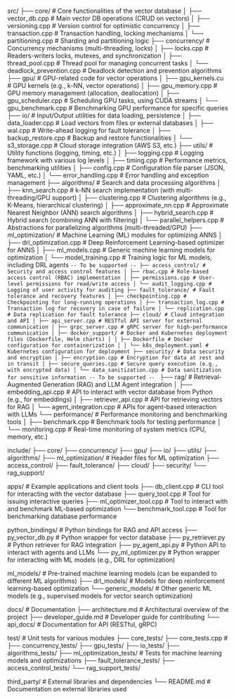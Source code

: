 src/
├── core/ # Core functionalities of the vector database
│ ├── vector_db.cpp # Main vector DB operations (CRUD on vectors)
│ ├── versioning.cpp # Version control for optimistic concurrency
│ ├── transaction.cpp # Transaction handling, locking mechanisms
│ └── partitioning.cpp # Sharding and partitioning logic
├── concurrency/ # Concurrency mechanisms (multi-threading, locks)
│ ├── locks.cpp # Readers-writers locks, mutexes, and synchronization
│ ├── thread_pool.cpp # Thread pool for managing concurrent tasks
│ └── deadlock_prevention.cpp # Deadlock detection and prevention algorithms
├── gpu/ # GPU-related code for vector operations
│ ├── gpu_kernels.cu # GPU kernels (e.g., k-NN, vector operations)
│ ├── gpu_memory.cpp # GPU memory management (allocation, deallocation)
│ ├── gpu_scheduler.cpp # Scheduling GPU tasks, using CUDA streams
│ └── gpu_benchmark.cpp # Benchmarking GPU performance for specific queries
├── io/ # Input/Output utilities for data loading, persistence
│ ├── data_loader.cpp # Load vectors from files or external databases
│ ├── wal.cpp # Write-ahead logging for fault tolerance
│ ├── backup_restore.cpp # Backup and restore functionalities
│ └── s3_storage.cpp # Cloud storage integration (AWS S3, etc.)
├── utils/ # Utility functions (logging, timing, etc.)
│ ├── logging.cpp # Logging framework with various log levels
│ ├── timing.cpp # Performance metrics, benchmarking utilities
│ ├── config.cpp # Configuration file parser (JSON, YAML, etc.)
│ └── error_handling.cpp # Error handling and exception management
├── algorithms/ # Search and data processing algorithms
│ ├── knn_search.cpp # k-NN search implementation (with multi-threading/GPU support)
│ ├── clustering.cpp # Clustering algorithms (e.g., K-Means, hierarchical clustering)
│ ├── approximate_nn.cpp # Approximate Nearest Neighbor (ANN) search algorithms
│ ├── hybrid_search.cpp # Hybrid search (combining ANN with filtering)
│ └── parallel_helpers.cpp # Abstractions for parallelizing algorithms (multi-threaded/GPU)
├── ml_optimization/ # Machine Learning (ML) modules for optimizing ANNS
│ ├── drl_optimization.cpp # Deep Reinforcement Learning-based optimizer for ANNS
│ ├── ml_models.cpp # Generic machine learning models for optimization
│ └── model_training.cpp # Training logic for ML models, including DRL agents
`-- To be supported --
├── access_control/ # Security and access control features
│ ├── rbac.cpp # Role-based access control (RBAC) implementation
│ ├── permissions.cpp # User-level permissions for read/write access
│ └── audit_logging.cpp # Logging of user activity for auditing
├── fault_tolerance/ # Fault tolerance and recovery features
│ ├── checkpointing.cpp # Checkpointing for long-running operations
│ ├── transaction_log.cpp # Transaction log for recovery in case of failure
│ └── replication.cpp # Data replication for fault tolerance
├── cloud/ # Cloud integration and API
│ ├── api_server.cpp # RESTful API server for external communication
│ ├── grpc_server.cpp # gRPC server for high-performance communication
│ ├── docker_support/ # Docker and Kubernetes deployment files (Dockerfile, Helm charts)
│ │ ├── Dockerfile # Docker configuration for containerization
│ │ └── k8s_deployment.yaml # Kubernetes configuration for deployment
├── security/ # Data security and encryption
│ ├── encryption.cpp # Encryption for data at rest and in transit
│ ├── secure_queries.cpp # Secure query execution (e.g., with encrypted data)
│ └── data_sanitization.cpp # Data sanitization for sensitive information
-- To be supported --
`
├── rag/ # Retrieval-Augmented Generation (RAG) and LLM Agent integration
│ ├── embedding_api.cpp # API to interact with vector database from Python (e.g., for embeddings)
│ ├── retriever_api.cpp # API for retrieving vectors for RAG
│ └── agent_integration.cpp # APIs for agent-based interaction with LLMs
└── performance/ # Performance monitoring and benchmarking tools
│ ├── benchmark.cpp # Benchmark tools for testing performance
│ └── monitoring.cpp # Real-time monitoring of system metrics (CPU, memory, etc.)

include/
├── core/
├── concurrency/
├── gpu/
├── io/
├── utils/
├── algorithms/
├── ml_optimization/ # Header files for ML optimization
├── access_control/
├── fault_tolerance/
├── cloud/
├── security/
└── rag_support/

apps/ # Example applications and client tools
├── db_client.cpp # CLI tool for interacting with the vector database
├── query_tool.cpp # Tool for issuing interactive queries
├── ml_optimizer_tool.cpp # Tool to interact with and benchmark ML-based optimization
└── benchmark_tool.cpp # Tool for benchmarking database performance

python_bindings/ # Python bindings for RAG and API access
├── py_vector_db.py # Python wrapper for vector database
├── py_retriever.py # Python retriever for RAG integration
├── py_agent_api.py # Python API to interact with agents and LLMs
└── py_ml_optimizer.py # Python wrapper for interacting with ML models (e.g., DRL for optimization)

ml_models/ # Pre-trained machine learning models (can be expanded to different ML algorithms)
├── drl_models/ # Models for deep reinforcement learning-based optimization
└── generic_models/ # Other generic ML models (e.g., supervised models for vector search optimization)

docs/ # Documentation
├── architecture.md # Architectural overview of the project
├── developer_guide.md # Developer guide for contributing
└── api_docs/ # Documentation for API (RESTful, gRPC)

test/ # Unit tests for various modules
├── core_tests/
    ├── core_tests.cpp # 
├── concurrency_tests/
├── gpu_tests/
├── io_tests/
├── algorithms_tests/
├── ml_optimization_tests/ # Tests for machine learning models and optimizations
├── fault_tolerance_tests/
├── access_control_tests/
└── rag_support_tests/

third_party/ # External libraries and dependencies
└── README.md # Documentation on external libraries used
